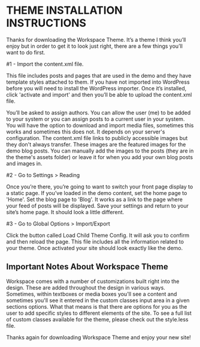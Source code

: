 # THEME INSTALLATION INSTRUCTIONS

Thanks for downloading the Workspace Theme. It’s a theme I think you’ll enjoy but in order to get it to look just right, there are a few things you’ll want to do first.

#1 - Import the content.xml file.

This file includes posts and pages that are used in the demo and they have template styles attached to them. If you have not imported into WordPress before you will need to install the WordPress importer. Once it’s installed, click 'activate and import' and then you’ll be able to upload the content.xml file.

You’ll be asked to assign authors. You can allow the user (me) to be added to your system or you can assign posts to a current user in your system.  You will have the option to download and import media files, sometimes this works and sometimes this does not.  It depends on your server's configuration.  The content.xml file links to publicly accessible images but they don't always transfer.  These images are the featured images for the demo blog posts.  You can manually add the images to the posts (they are in the theme's assets folder) or leave it for when you add your own blog posts and images in.

#2 - Go to Settings > Reading

Once you’re there, you’re going to want to switch your front page display to a static page. If you’ve loaded in the demo content, set the home page to 'Home'. Set the blog page to 'Blog'. It works as a link to the page where your feed of posts will be displayed. Save your settings and return to your site’s home page. It should look a little different. 

#3 - Go to Global Options > Import/Export

Click the button called Load Child Theme Config. It will ask you to confirm and then reload the page.
This file includes all the information related to your theme. Once activated your site should look exactly like the demo.

## Important Notes About Workspace Theme

Workspace comes with a number of customizations built right into the design. These are added throughout the design in various ways.  Sometimes, within textboxes or media boxes you'll see a <span class='some-class-name'>content</span> and sometimes you'll see it entered in the custom classes input area in a given sections options.  What that means is that there are options for you as the user to add specific styles to different elements of the site.  To see a full list of custom classes available for the theme, please check out the style.less file.  

Thanks again for downloading Workspace Theme and enjoy your new site!